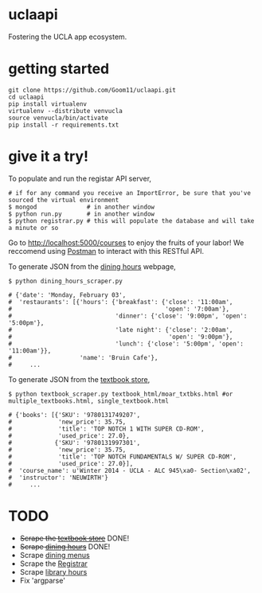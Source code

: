 uclaapi
=======

Fostering the UCLA app ecosystem.

getting started
==================================

```
git clone https://github.com/Goom11/uclaapi.git
cd uclaapi
pip install virtualenv
virtualenv --distribute venvucla
source venvucla/bin/activate
pip install -r requirements.txt
```

give it a try!
==============

To populate and run the registar API server,
````
# if for any command you receive an ImportError, be sure that you've sourced the virtual environment
$ mongod              # in another window
$ python run.py       # in another window
$ python registrar.py # this will populate the database and will take a minute or so
````
Go to [http://localhost:5000/courses](http://localhost:5000/courses) to enjoy the fruits of your labor! We reccomend using [Postman](https://chrome.google.com/webstore/detail/postman-rest-client-packa/fhbjgbiflinjbdggehcddcbncdddomop) to interact with this RESTful API.

To generate JSON from the [dining hours](https://secure5.ha.ucla.edu/restauranthours/dining-hall-hours-by-day.cfm) webpage,
````
$ python dining_hours_scraper.py

# {'date': 'Monday, February 03',
#  'restaurants': [{'hours': {'breakfast': {'close': '11:00am',
#                                           'open': '7:00am'},
#                             'dinner': {'close': '9:00pm', 'open': '5:00pm'},
#                             'late night': {'close': '2:00am',
#                                            'open': '9:00pm'},
#                             'lunch': {'close': '5:00pm', 'open': '11:00am'}},
#                   'name': 'Bruin Cafe'},
#     ... 

````

To generate JSON from the [textbook store](http://shop.uclastore.com/courselistbuilder.aspx),
````
$ python textbook_scraper.py textbook_html/moar_txtbks.html #or multiple_textbooks.html, single_textbook.html

# {'books': [{'SKU': '9780131749207',
#             'new_price': 35.75,
#             'title': 'TOP NOTCH 1 WITH SUPER CD-ROM',
#             'used_price': 27.0},
#            {'SKU': '9780131997301',
#             'new_price': 35.75,
#             'title': 'TOP NOTCH FUNDAMENTALS W/ SUPER CD-ROM',
#             'used_price': 27.0}],
#  'course_name': u'Winter 2014 - UCLA - ALC 945\xa0- Section\xa02',
#  'instructor': 'NEUWIRTH'}
#     ... 
````

TODO
=======

* ~~Scrape the [textbook store](http://shop.uclastore.com/courselistbuilder.aspx)~~ DONE!
* ~~Scrape [dining hours](https://secure5.ha.ucla.edu/restauranthours/dining-hall-hours-by-day.cfm)~~ DONE!
* Scrape [dining menus](http://menu.ha.ucla.edu/foodpro/default.asp)
* Scrape the [Registrar](http://www.registrar.ucla.edu/catalog/catalog-curricul.htm)
* Scrape [library hours](http://www.library.ucla.edu/about/hours)
* Fix 'argparse'
